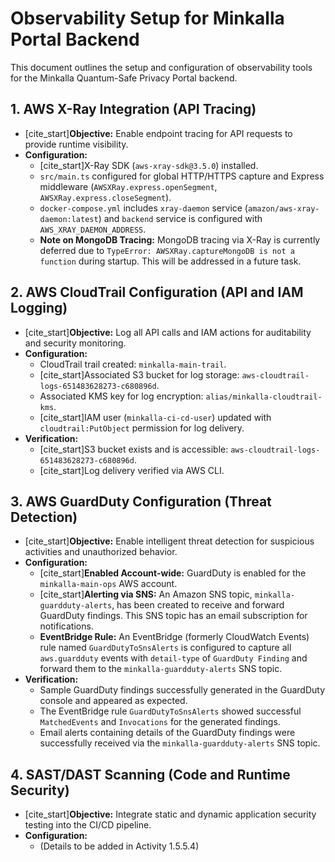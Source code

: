 # Observability Setup for Minkalla Portal Backend

This document outlines the setup and configuration of observability tools for the Minkalla Quantum-Safe Privacy Portal backend.

## 1. AWS X-Ray Integration (API Tracing)

-   [cite_start]**Objective:** Enable endpoint tracing for API requests to provide runtime visibility.
-   **Configuration:**
    -   [cite_start]X-Ray SDK (`aws-xray-sdk@3.5.0`) installed.
    -   `src/main.ts` configured for global HTTP/HTTPS capture and Express middleware (`AWSXRay.express.openSegment`, `AWSXRay.express.closeSegment`).
    -   `docker-compose.yml` includes `xray-daemon` service (`amazon/aws-xray-daemon:latest`) and `backend` service is configured with `AWS_XRAY_DAEMON_ADDRESS`.
    -   **Note on MongoDB Tracing:** MongoDB tracing via X-Ray is currently deferred due to `TypeError: AWSXRay.captureMongoDB is not a function` during startup. This will be addressed in a future task.

## 2. AWS CloudTrail Configuration (API and IAM Logging)

-   [cite_start]**Objective:** Log all API calls and IAM actions for auditability and security monitoring.
-   **Configuration:**
    -   CloudTrail trail created: `minkalla-main-trail`.
    -   [cite_start]Associated S3 bucket for log storage: `aws-cloudtrail-logs-651483628273-c680896d`.
    -   Associated KMS key for log encryption: `alias/minkalla-cloudtrail-kms`.
    -   [cite_start]IAM user (`minkalla-ci-cd-user`) updated with `cloudtrail:PutObject` permission for log delivery.
-   **Verification:**
    -   [cite_start]S3 bucket exists and is accessible: `aws-cloudtrail-logs-651483628273-c680896d`.
    -   [cite_start]Log delivery verified via AWS CLI.

## 3. AWS GuardDuty Configuration (Threat Detection)

-   [cite_start]**Objective:** Enable intelligent threat detection for suspicious activities and unauthorized behavior.
-   **Configuration:**
    -   [cite_start]**Enabled Account-wide:** GuardDuty is enabled for the `minkalla-main-ops` AWS account.
    -   [cite_start]**Alerting via SNS:** An Amazon SNS topic, `minkalla-guardduty-alerts`, has been created to receive and forward GuardDuty findings. This SNS topic has an email subscription for notifications.
    -   **EventBridge Rule:** An EventBridge (formerly CloudWatch Events) rule named `GuardDutyToSnsAlerts` is configured to capture all `aws.guardduty` events with `detail-type` of `GuardDuty Finding` and forward them to the `minkalla-guardduty-alerts` SNS topic.
-   **Verification:**
    -   Sample GuardDuty findings successfully generated in the GuardDuty console and appeared as expected.
    -   The EventBridge rule `GuardDutyToSnsAlerts` showed successful `MatchedEvents` and `Invocations` for the generated findings.
    -   Email alerts containing details of the GuardDuty findings were successfully received via the `minkalla-guardduty-alerts` SNS topic.

## 4. SAST/DAST Scanning (Code and Runtime Security)

-   [cite_start]**Objective:** Integrate static and dynamic application security testing into the CI/CD pipeline.
-   **Configuration:**
    -   (Details to be added in Activity 1.5.5.4)